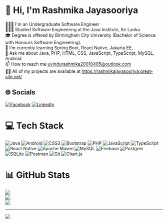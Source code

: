 # 👋 Hi, I'm Rashmika Jayasooriya
👩🏻‍💻 I'm an Undergraduate Software Engineer<br>👩🏻‍🎓 Studied Software Engineering at the Java Institute, Sri Lanka<br>🎓 Degree is offered by Birmingham City University (Bachelor of Science with Honours Software Engineering).<br>🌱 I’m currently learning Spring Boot, React Native, Jakarta EE,<br>💬 Ask me about Java, PHP, HTML, CSS, JavaScript, TypeScript, MySQL, Android<br>📫 How to reach me uvindurashmika20010405@outlook.com<br>👨‍💻 All of my projects are available at https://rashmikajayasooriya.great-site.net/


## 🌐 Socials
[![Facebook](https://img.shields.io/badge/Facebook-%231877F2.svg?logo=Facebook&logoColor=white)](https://facebook.com/profile.php?id=100069209874467) [![LinkedIn](https://img.shields.io/badge/LinkedIn-%230077B5.svg?logo=linkedin&logoColor=white)](https://linkedin.com/in/rashmika-jayasooriya-449866214) 

# 💻 Tech Stack
![Java](https://img.shields.io/badge/java-%23ED8B00.svg?style=for-the-badge&logo=openjdk&logoColor=white) ![Android](https://img.shields.io/badge/Android-3DDC84?style=for-the-badge&logo=android&logoColor=white) ![CSS3](https://img.shields.io/badge/css3-%231572B6.svg?style=for-the-badge&logo=css3&logoColor=white) ![Bootstrap](https://img.shields.io/badge/bootstrap-%238511FA.svg?style=for-the-badge&logo=bootstrap&logoColor=white) ![PHP](https://img.shields.io/badge/php-%23777BB4.svg?style=for-the-badge&logo=php&logoColor=white) ![JavaScript](https://img.shields.io/badge/javascript-%23323330.svg?style=for-the-badge&logo=javascript&logoColor=%23F7DF1E) ![TypeScript](https://img.shields.io/badge/typescript-%23007ACC.svg?style=for-the-badge&logo=typescript&logoColor=white) ![React Native](https://img.shields.io/badge/react_native-%2320232a.svg?style=for-the-badge&logo=react&logoColor=%2361DAFB) ![Apache Maven](https://img.shields.io/badge/Apache%20Maven-C71A36?style=for-the-badge&logo=Apache%20Maven&logoColor=white) ![MySQL](https://img.shields.io/badge/mysql-%2300000f.svg?style=for-the-badge&logo=mysql&logoColor=white) ![Firebase](https://img.shields.io/badge/firebase-a08021?style=for-the-badge&logo=firebase&logoColor=ffcd34) ![Postgres](https://img.shields.io/badge/postgres-%23316192.svg?style=for-the-badge&logo=postgresql&logoColor=white) ![SQLite](https://img.shields.io/badge/sqlite-%2307405e.svg?style=for-the-badge&logo=sqlite&logoColor=white) ![Postman](https://img.shields.io/badge/Postman-FF6C37?style=for-the-badge&logo=postman&logoColor=white) ![Git](https://img.shields.io/badge/git-%23F05033.svg?style=for-the-badge&logo=git&logoColor=white) ![Chart.js](https://img.shields.io/badge/chart.js-F5788D.svg?style=for-the-badge&logo=chart.js&logoColor=white)
# 📊 GitHub Stats
![](https://github-readme-stats.vercel.app/api?username=RashmikaJayasooriya&theme=blueberry&hide_border=false&include_all_commits=false&count_private=false)<br/>
![](https://github-readme-streak-stats.herokuapp.com/?user=RashmikaJayasooriya&theme=blueberry&hide_border=false)<br/>
![](https://github-readme-stats.vercel.app/api/top-langs/?username=RashmikaJayasooriya&theme=blueberry&hide_border=false&include_all_commits=false&count_private=false&layout=compact)

---
[![](https://visitcount.itsvg.in/api?id=RashmikaJayasooriya&icon=0&color=0)](https://visitcount.itsvg.in)
